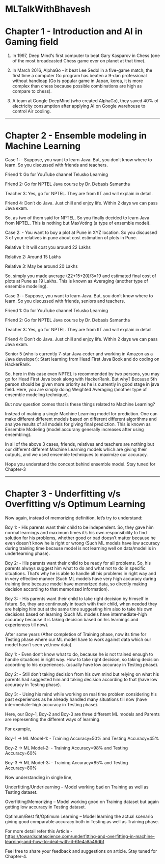 # MLTalkWithBhavesh

# Chapter 1 - Introduction and AI in Gaming field

1. In 1997, Deep Mind's first computer to beat Gary Kasparov in Chess (one of the most broadcasted Chess game ever on planet at that time).

2. In March 2016, AlphaGo - it beat Lee Sedol in a five-game match, the first time a computer Go program has beaten a 9-dan professional without handicap (Go is popular game in Japan, korea, it is more complex than chess because possible combinations are high as compare to chess).

3. A team at Google DeepMind (who created AlphaGo), they saved 40% of electricity consumption after applying AI on Google warehouse to control Air cooling.

--------------------------------------------------------------------------------------------------------------------------------------------------------------------------------
# Chapter 2 - Ensemble modeling in Machine Learning

Case 1: - Suppose, you want to learn Java. But, you don’t know where to learn. So you discussed with friends and teachers. 

Friend 1: Go for YouTube channel Telusko Learning

Friend 2: Go for NPTEL Java course by Dr. Debasis Samantha

Teacher 3: Yes, go for NPTEL. They are from IIT and will explain in detail.

Friend 4: Don’t do Java. Just chill and enjoy life. Within 2 days we can pass Java exam.

So, as two of them said for NPTEL. So you finally decided to learn Java from NPTEL.
This is nothing but MaxVoting (a type of ensemble model).

Case 2: - You want to buy a plot at Pune in XYZ location. So you discussed 3 of your relatives in pune about cost estimation of plots in Pune.

Relative 1: It will cost you around 22 Lakhs

Relative 2: Around 15 Lakhs

Relative 3: May be around 20 Lakhs

So, simply you made average (22+15+20)/3=19 and estimated final cost of plots at Pune as 19 Lakhs.
This is known as Averaging (another type of ensemble modeling).

Case 3: - Suppose, you want to learn Java. But, you don’t know where to learn. So you discussed with friends, seniors and teachers. 

Friend 1: Go for YouTube channel Telusko Learning

Friend 2: Go for NPTEL Java course by Dr. Debasis Samantha

Teacher 3: Yes, go for NPTEL. They are from IIT and will explain in detail.

Friend 4: Don’t do Java. Just chill and enjoy life. Within 2 days we can pass Java exam.

Senior 5 (who is currently 7-star Java coder and working in Amazon as a Java developer): Start learning from Head First Java Book and do coding on HackerRank.

So, here in this case even NPTEL is recommended by two persons, you may go for Head First Java book along with HackerRank. But why? Because 5th person should be given more priority as he is currently in good stage in java field.
Here, you are simply doing Weighted Averaging (another type of ensemble modeling technique).

But now question comes that is these things related to Machine Learning?

Instead of making a single Machine Learning model for prediction. One can make different different models based on different different algorithms and analyze results of all models for giving final prediction. This is known as Ensemble Modeling (model accurany generally increases after using ensembling). 

In all of the above 3 cases, friends, relatives and teachers are nothing but our different different Machine Learning models which are giving their outputs, and we used ensemble techniques to maximize our accuracy.

Hope you understand the concept behind ensemble model. Stay tuned for Chapter-3

------------------------------------------------------------------------------------------------------------------------------------------------------------------------------ 	
# Chapter 3 - Underfitting v/s Overfitting v/s Optimum Learning
Now again, instead of memorizing definition, let’s try to understand:

Boy 1: - His parents want their child to be independent. So, they gave him normal learnings and maximum times it’s his own responsibility to find solution for his problems, whether good or bad doesn’t matter because he even doesn’t know he is right or wrong (Such ML models have low accuracy during training time because model is not learning well on data/model is in underlearning phase).

Boy 2: - His parents want their child to be ready for all problems. So, his parents always suggest him what to do and what not to do in specific situations. That’s why he is able to handle all his problems in right way and in very effective manner (Such ML models have very high accuracy during training time because model have memorized data, so directly making decision according to that memorized information).

Boy 3: - His parents want their child to take right decision by himself in future. So, they are continously in touch with their child, when needed they are helping him but at the same time suggesting him also to take his own decisions based on learning (Such ML models have intermediate-high accuracy because it is taking decision based on his learnings and experiences till now).

After some years (After completion of Training phase, now its time for Testing phase where our ML model have to work against data which our model hasn’t seen yet/new data).

Boy 1: - Even don’t know what to do, because he is not trained enough to handle situations in right way. How to take right decision, so taking decision according to his experiences. (usually have low accuracy in Testing phase).

Boy 2: - Still don’t taking decision from his own mind but relying on what his parents had suggested him and taking decision according to that (have low accuracy in Testing phase).

Boy 3: - Using his mind while working on real time problem considering his past experiences as he already handled many situations till now (have intermediate-high accuracy in Testing phase).

Here, our Boy-1, Boy-2 and Boy-3 are three different ML models and Parents are representing the different ways of learning.

For example,

Boy-1 -> ML Model-1: - Training Accuracy=50% and Testing Accuracy=45%

Boy-2 -> ML Model-2: - Training Accuracy=98% and Testing Accuracy=60%

Boy-3 -> ML Model-3: - Training Accuracy=85% and Testing Accuracy=80%

Now understanding in single line,

Underfitting/Underlearning – Model working bad on Training as well as Testing dataset.

Overfitting/Memorizing – Model working good on Training dataset but again getting low accuracy in Testing dataset.

Optimum/Best fit/Optimum Learning – Model learning the actual scenario giving good comparable accuracy both in Testing as well as Training phase. 

For more detail refer this Article - https://towardsdatascience.com/underfitting-and-overfitting-in-machine-learning-and-how-to-deal-with-it-6fe4a8a49dbf

Feel free to share your feedback and suggestions on article.
Stay tuned for Chapter-4.
